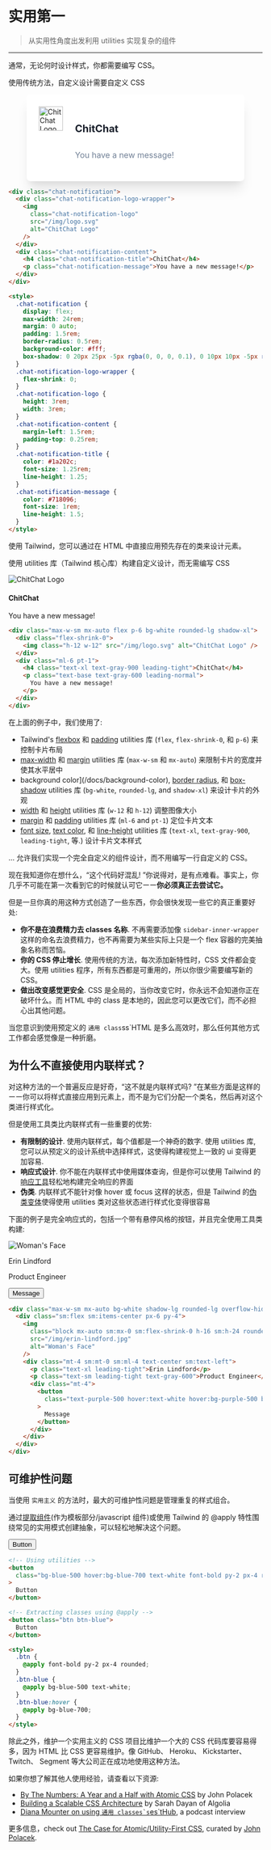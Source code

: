 # 实用第一

> 从实用性角度出发利用 utilities 实现复杂的组件

---

通常，无论何时设计样式，你都需要编写 CSS。

使用传统方法，自定义设计需要自定义 CSS

<div class="chat-notification">
  <div class="chat-notification-logo-wrapper">
    <img class="chat-notification-logo" src="/img/logo.svg" alt="ChitChat Logo">
  </div>
  <div class="chat-notification-content">
    <h4 class="chat-notification-title">ChitChat</h4>
    <p class="chat-notification-message">You have a new message!</p>
  </div>
</div>

<style>
  .chat-notification {
    display: flex;
    max-width: 24rem;
    margin: 0 auto;
    padding: 1.5rem;
    border-radius: 0.5rem;
    background-color: #fff;
    box-shadow: 0 20px 25px -5px rgba(0, 0, 0, 0.1), 0 10px 10px -5px rgba(0, 0, 0, 0.04);
  }
  .chat-notification-logo-wrapper {
    flex-shrink: 0;
  }
  .chat-notification-logo {
    height: 3rem;
    width: 3rem;
  }
  .chat-notification-content {
    margin-left: 1.5rem;
    padding-top: 0.25rem;
  }
  .chat-notification-title {
    color: #1a202c;
    font-size: 1.25rem;
    line-height: 1.25;
  }
  .chat-notification-message {
    color: #718096;
    font-size: 1rem;
    line-height: 1.5;
  }
</style>

```html
<div class="chat-notification">
  <div class="chat-notification-logo-wrapper">
    <img
      class="chat-notification-logo"
      src="/img/logo.svg"
      alt="ChitChat Logo"
    />
  </div>
  <div class="chat-notification-content">
    <h4 class="chat-notification-title">ChitChat</h4>
    <p class="chat-notification-message">You have a new message!</p>
  </div>
</div>

<style>
  .chat-notification {
    display: flex;
    max-width: 24rem;
    margin: 0 auto;
    padding: 1.5rem;
    border-radius: 0.5rem;
    background-color: #fff;
    box-shadow: 0 20px 25px -5px rgba(0, 0, 0, 0.1), 0 10px 10px -5px rgba(0, 0, 0, 0.04);
  }
  .chat-notification-logo-wrapper {
    flex-shrink: 0;
  }
  .chat-notification-logo {
    height: 3rem;
    width: 3rem;
  }
  .chat-notification-content {
    margin-left: 1.5rem;
    padding-top: 0.25rem;
  }
  .chat-notification-title {
    color: #1a202c;
    font-size: 1.25rem;
    line-height: 1.25;
  }
  .chat-notification-message {
    color: #718096;
    font-size: 1rem;
    line-height: 1.5;
  }
</style>
```

使用 Tailwind，您可以通过在 HTML 中直接应用预先存在的类来设计元素。

使用 utilities 库（Tailwind 核心库）构建自定义设计，而无需编写 CSS

<div class="max-w-sm mx-auto flex p-6 bg-white rounded-lg shadow-xl">
  <div class="flex-shrink-0">
    <img class="h-12 w-12" src="/img/logo.svg" alt="ChitChat Logo">
  </div>
  <div class="ml-6 pt-1">
    <h4 class="text-xl text-gray-900 leading-tight">ChitChat</h4>
    <p class="text-base text-gray-600 leading-normal">You have a new message!</p>
  </div>
</div>

```html
<div class="max-w-sm mx-auto flex p-6 bg-white rounded-lg shadow-xl">
  <div class="flex-shrink-0">
    <img class="h-12 w-12" src="/img/logo.svg" alt="ChitChat Logo" />
  </div>
  <div class="ml-6 pt-1">
    <h4 class="text-xl text-gray-900 leading-tight">ChitChat</h4>
    <p class="text-base text-gray-600 leading-normal">
      You have a new message!
    </p>
  </div>
</div>
```

在上面的例子中，我们使用了:

- Tailwind's [flexbox](/docs/display#flex) 和 [padding](/docs/padding) utilities 库 (`flex`, `flex-shrink-0`, 和 `p-6`) 来控制卡片布局
- [max-width](/docs/max-width) 和 [margin](/docs/margin) utilities 库 (`max-w-sm` 和 `mx-auto`) 来限制卡片的宽度并使其水平居中
- background color](/docs/background-color), [border radius](/docs/border-radius), 和 [box-shadow](/docs/box-shadow) utilities 库 (`bg-white`, `rounded-lg`, and `shadow-xl`) 来设计卡片的外观
- [width](/docs/width) 和 [height](/docs/height) utilities 库 (`w-12` 和 `h-12`) 调整图像大小
- [margin](/docs/margin) 和 [padding](/docs/padding) utilities 库 (`ml-6` and `pt-1`) 定位卡片文本
- [font size](/docs/font-size), [text color](/docs/text-color), 和 [line-height](/docs/line-height) utilities 库 (`text-xl`, `text-gray-900`, `leading-tight`, 等.) 设计卡片文本样式

... 允许我们实现一个完全自定义的组件设计，而不用编写一行自定义的 CSS。

现在我知道你在想什么，“这个代码好混乱! ”你说得对，是有点难看。事实上，你几乎不可能在第一次看到它的时候就认可它ーー**你必须真正去尝试它。**

但是一旦你真的用这种方式创造了一些东西，你会很快发现一些它的真正重要好处:

- **你不是在浪费精力去 classes 名称**. 不再需要添加像 `sidebar-inner-wrapper` 这样的命名去浪费精力，也不再需要为某些实际上只是一个 flex 容器的完美抽象名称而苦恼。
- **你的 CSS 停止增长**. 使用传统的方法，每次添加新特性时，CSS 文件都会变大。使用 utilities 程序，所有东西都是可重用的，所以你很少需要编写新的 CSS。
- **做出改变感觉更安全**. CSS 是全局的，当你改变它时，你永远不会知道你正在破坏什么。而 HTML 中的 class 是本地的，因此您可以更改它们，而不必担心出其他问题。

当您意识到使用预定义的 `通用 class`ss`HTML 是多么高效时，那么任何其他方式工作都会感觉像是一种折磨。

## 为什么不直接使用内联样式？

对这种方法的一个普遍反应是好奇，“这不就是内联样式吗? ”在某些方面是这样的ーー你可以将样式直接应用到元素上，而不是为它们分配一个类名，然后再对这个类进行样式化。

但是使用工具类比内联样式有一些重要的优势:

- **有限制的设计**. 使用内联样式，每个值都是一个神奇的数字. 使用 utilities 库, 您可以从预定义的设计系统中选择样式，这使得构建视觉上一致的 ui 变得更加容易.
- **响应式设计**. 你不能在内联样式中使用媒体查询，但是你可以使用 Tailwind 的[响应工具](/docs/responsive-design)轻松地构建完全响应的界面
- **伪类**. 内联样式不能针对像 hover 或 focus 这样的状态，但是 Tailwind 的[伪类变体](<(/docs/pseudo-class-variants)>)使得使用 utilities 类对这些状态进行样式化变得很容易

下面的例子是完全响应式的，包括一个带有悬停风格的按钮，并且完全使用工具类构建:

<div class="max-w-sm mx-auto bg-white shadow-lg rounded-lg overflow-hidden">
  <div class="sm:flex sm:items-center px-6 py-4">
    <img class="block mx-auto sm:mx-0 sm:flex-shrink-0 h-16 sm:h-24 rounded-full" src="/img/erin-lindford.jpg" alt="Woman's Face">
    <div class="mt-4 sm:mt-0 sm:ml-4 text-center sm:text-left">
      <p class="text-xl leading-tight">Erin Lindford</p>
      <p class="text-sm leading-tight text-gray-600">Product Engineer</p>
      <div class="mt-4">
        <button class="text-purple-500 hover:text-white hover:bg-purple-500 border border-purple-500 text-xs font-semibold rounded-full px-4 py-1 leading-normal">Message</button>
      </div>
    </div>
  </div>
</div>

```html
<div class="max-w-sm mx-auto bg-white shadow-lg rounded-lg overflow-hidden">
  <div class="sm:flex sm:items-center px-6 py-4">
    <img
      class="block mx-auto sm:mx-0 sm:flex-shrink-0 h-16 sm:h-24 rounded-full"
      src="/img/erin-lindford.jpg"
      alt="Woman's Face"
    />
    <div class="mt-4 sm:mt-0 sm:ml-4 text-center sm:text-left">
      <p class="text-xl leading-tight">Erin Lindford</p>
      <p class="text-sm leading-tight text-gray-600">Product Engineer</p>
      <div class="mt-4">
        <button
          class="text-purple-500 hover:text-white hover:bg-purple-500 border border-purple-500 text-xs font-semibold rounded-full px-4 py-1 leading-normal"
        >
          Message
        </button>
      </div>
    </div>
  </div>
</div>
```

## 可维护性问题

当使用 `实用主义` 的方法时，最大的可维护性问题是管理重复的样式组合。

通过[提取组件](https://tailwindcss.com/docs/extracting-components)(作为模板部分/javascript 组件)或使用 Tailwind 的 @apply 特性围绕常见的实用模式创建抽象，可以轻松地解决这个问题。

<button class="btn btn-blue">
  Button
</button>

```html
<!-- Using utilities -->
<button
  class="bg-blue-500 hover:bg-blue-700 text-white font-bold py-2 px-4 rounded"
>
  Button
</button>

<!-- Extracting classes using @apply -->
<button class="btn btn-blue">
  Button
</button>

<style>
  .btn {
    @apply font-bold py-2 px-4 rounded;
  }
  .btn-blue {
    @apply bg-blue-500 text-white;
  }
  .btn-blue:hover {
    @apply bg-blue-700;
  }
</style>
```

除此之外，维护一个实用主义的 CSS 项目比维护一个大的 CSS 代码库要容易得多，因为 HTML 比 CSS 更容易维护。像 GitHub、 Heroku、 Kickstarter、 Twitch、 Segment 等大公司正在成功地使用这种方法。

如果你想了解其他人使用经验，请查看以下资源:

- [By The Numbers: A Year and a Half with Atomic CSS](https://medium.com/@johnpolacek/by-the-numbers-a-year-and-half-with-atomic-css-39d75b1263b4) by John Polacek
- [Building a Scalable CSS Architecture](https://blog.algolia.com/redesigning-our-docs-part-4-building-a-scalable-css-architecture/) by Sarah Dayan of Algolia
- [Diana Mounter on using ``通用 classes`s``es`tHub](http://www.fullstackradio.com/75), a podcast interview

更多信息，check out [The Case for Atomic/Utility-First CSS](https://johnpolacek.github.io/the-case-for-atomic-css/), curated by [John Polacek](https://twitter.com/johnpolacek).

